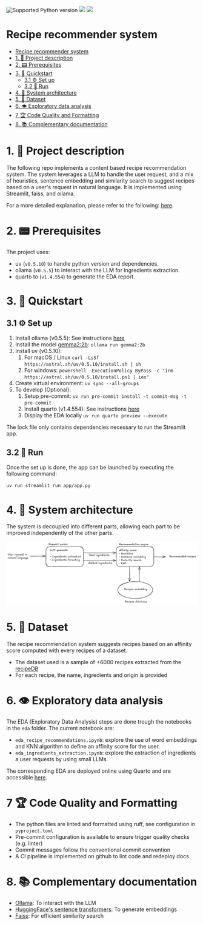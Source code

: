 <img src="https://img.shields.io/badge/python-3.11-blue" alt="Supported Python version"> <img src="https://img.shields.io/static/v1?logo=uv&label=uv&message=0.5.10&color=blue"> <img src="https://img.shields.io/static/v1?logo=Streamlit&label=Streamlit&message=1.22.0&color=blue">

# Recipe recommender system

- [Recipe recommender system](#recipe-recommender-system)
- [1. 💬 Project description](#1--project-description)
- [2. 📟 Prerequisites](#2--prerequisites)
- [3. 🔌 Quickstart](#3--quickstart)
  - [3.1 ⚙️ Set up](#31-️-set-up)
  - [3.2 🚀 Run](#32--run)
- [4. 🔗 System architecture](#4--system-architecture)
- [5. 📁 Dataset](#5--dataset)
- [6. 👁️ Exploratory data analysis](#6-️-exploratory-data-analysis)
- [7 🏆 Code Quality and Formatting](#7--code-quality-and-formatting)
- [8. 📚 Complementary documentation](#8--complementary-documentation)


# 1. 💬 Project description

The following repo implements a content based recipe recommendation system. The system leverages a LLM to handle the 
user request, and a mix of heuristics, sentence embedding and similarity search to suggest recipes based on a user's 
request in natural language. It is implemented using Streamlit, faiss, and ollama.

For a more detailed explanation, please refer to the following: [here](https://pdgarden.github.io/recipe-recommender-system/).

# 2. 📟 Prerequisites

The project uses:
- uv (`v0.5.10`) to handle python version and dependencies.
- ollama (`v0.5.5`) to interact with the LLM for ingredients extraction.
- quarto to (`v1.4.554`) to generate the EDA report.


# 3. 🔌 Quickstart


## 3.1 ⚙️ Set up

1. Install ollama (v0.5.5): See instructions [here](https://github.com/ollama/ollama)
2. Install the model [gemma2:2b](https://ollama.com/library/gemma2:2b): `ollama run gemma2:2b`
3. Install uv (v0.5.10):
   1. For macOS / Linux `curl -LsSf https://astral.sh/uv/0.5.10/install.sh | sh`
   2. For windows: `powershell -ExecutionPolicy ByPass -c "irm https://astral.sh/uv/0.5.10/install.ps1 | iex"`
4. Create virtual environment: `uv sync --all-groups`
5. To develop (Optional):
   1. Setup pre-commit: `uv run pre-commit install -t commit-msg -t pre-commit`
   2. Install quarto (v1.4.554): See instructions [here](https://quarto.org/docs/get-started/)
   3. Display the EDA locally `uv run quarto preview --execute`


The lock file only contains dependencies necessary to run the Streamlit app.

## 3.2 🚀 Run

Once the set up is done, the app can be launched by executing the following command:

```sh
uv run streamlit run app/app.py
```

# 4. 🔗 System architecture

The system is decoupled into different parts, allowing each part to be improved independently of the other parts.

![Alt text](./images/recommender_system_architecture.png)


# 5. 📁 Dataset

The recipe recommendation system suggests recipes based on an affinity score computed with every recipes of a dataset.

* The dataset used is a sample of +6000 recipes extracted from the [recipeDB](https://cosylab.iiitd.edu.in/recipedb/)
* For each recipe, the name, ingredients and origin is provided


# 6. 👁️ Exploratory data analysis

The EDA (Exploratory Data Analysis) steps are done trough the notebooks in the `eda` folder. The current notebook are:
- `eda_recipe_recommendations.ipynb`: explore the use of word embeddings and KNN algorithm to define an affinity score for the user.
- `eda_ingredients_extraction.ipynb`: explore the extraction of ingredients a user requests by using small LLMs.


The corresponding EDA are deployed online using Quarto and are accessible [here](https://pdgarden.github.io/recipe-recommender-system/).


# 7 🏆 Code Quality and Formatting

- The python files are linted and formatted using ruff, see configuration in `pyproject.toml`
- Pre-commit configuration is available to ensure trigger quality checks (e.g. linter)
- Commit messages follow the conventional commit convention
- A CI pipeline is implemented on github to lint code and redeploy docs


# 8. 📚 Complementary documentation

- [Ollama](https://ollama.com/): To interact with the LLM
- [HuggingFace's sentence transformers](https://huggingface.co/sentence-transformers): To generate embeddings
- [Faiss](https://faiss.ai/index.html): For efficient similarity search

